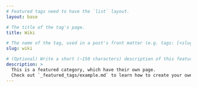 ```yaml
---
# Featured tags need to have the `list` layout.
layout: base

# The title of the tag's page.
title: Wiki

# The name of the tag, used in a post's front matter (e.g. tags: [<slug>]).
slug: wiki

# (Optional) Write a short (~150 characters) description of this featured tag.
description: >
  This is a featured category, which have their own page.
  Check out `_featured_tags/example.md` to learn how to create your own.
---
```


